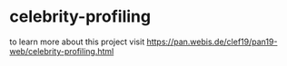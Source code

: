 # celebrity-profiling
to learn more about this project visit https://pan.webis.de/clef19/pan19-web/celebrity-profiling.html
